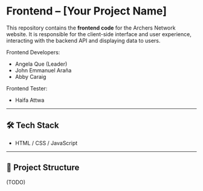 # Frontend – [Your Project Name]

This repository contains the **frontend code** for the Archers Network website. It is responsible for the client-side interface and user experience, interacting with the backend API and displaying data to users.

Frontend Developers:
- Angela Que (Leader)
- John Emmanuel Araña
- Abby Caraig

Frontend Tester:
- Haifa Attwa

---

## 🛠️ Tech Stack

- HTML / CSS / JavaScript

---

## 📁 Project Structure

(TODO)